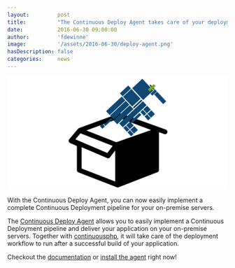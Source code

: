 ```yaml
---
layout:         post
title:          "The Continuous Deploy Agent takes care of your deployments"
date:           2016-06-30 09:00:00
author:         'fdewinne'
image:          '/assets/2016-06-30/deploy-agent.png'
hasDescription: false
categories:     news
---
```


![Continuous Deploy Agent](/assets/2016-06-30/deploy-agent.png)

<!--more-->

With the Continuous Deploy Agent, you can now easily implement a complete Continuous Deployment pipeline for your
on-premise servers.

The [Continuous Deploy Agent](https://github.com/continuousphp/deploy-agent#readme) allows you to easily implement a
Continuous Deployment pipeline and deliver your application on your on-premise servers.
Together with [continuousphp](https://continuousphp.com), it will take care of the deployment workflow to run after
a successful build of your application.


Checkout the [documentation](/documentation/deployment/generic-tarball/) or
[install the agent](https://github.com/continuousphp/deploy-agent#readme) right now!